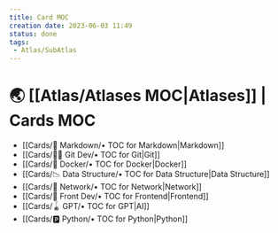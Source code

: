 ```yaml
---
title: Card MOC
creation date: 2023-06-03 11:49 
status: done
tags: 
 - Atlas/SubAtlas
---
```


# 🌏 [[Atlas/Atlases MOC|Atlases]] | Cards MOC

- [[Cards/🎰 Markdown/• TOC for Markdown|Markdown]]
- [[Cards/🐻‍❄️ Git Dev/• TOC for Git|Git]]
- [[Cards/📀 Docker/• TOC for Docker|Docker]]
- [[Cards/📉 Data Structure/• TOC for Data Structure|Data Structure]]
- [[Cards/📡 Network/• TOC for Network|Network]]
- [[Cards/📲 Front Dev/• TOC for Frontend|Frontend]]
- [[Cards/🪀 GPT/• TOC for GPT|AI]]
- [[Cards/🅿️ Python/• TOC for Python|Python]]